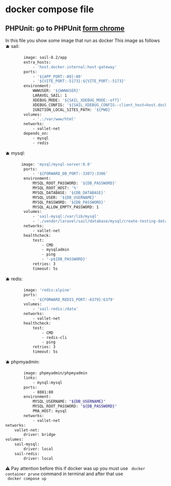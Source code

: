 # docker compose file 
## PHPUnit: go to PHPUnit [form chrome](https://www.docker.com/)
In this file you show some image that run as docker 
This image as follows <br> 
:blueberries: sail:
```sh
        image: sail-8.2/app
        extra_hosts:
            - 'host.docker.internal:host-gateway'
        ports:
            - '${APP_PORT:-80}:80'
            - '${VITE_PORT:-5173}:${VITE_PORT:-5173}'
        environment:
            WWWUSER: '${WWWUSER}'
            LARAVEL_SAIL: 1
            XDEBUG_MODE: '${SAIL_XDEBUG_MODE:-off}'
            XDEBUG_CONFIG: '${SAIL_XDEBUG_CONFIG:-client_host=host.docker.internal}'
            IGNITION_LOCAL_SITES_PATH: '${PWD}'
        volumes:
            - '.:/var/www/html'
        networks:
            - vallet-net
        depends_on:
            - mysql
            - redis
```
:blueberries: mysql:
```sh
       image: 'mysql/mysql-server:8.0'
        ports:
            - '${FORWARD_DB_PORT:-3307}:3306'
        environment:
            MYSQL_ROOT_PASSWORD: '${DB_PASSWORD}'
            MYSQL_ROOT_HOST: '%'
            MYSQL_DATABASE: '${DB_DATABASE}'
            MYSQL_USER: '${DB_USERNAME}'
            MYSQL_PASSWORD: '${DB_PASSWORD}'
            MYSQL_ALLOW_EMPTY_PASSWORD: 1
        volumes:
            - 'sail-mysql:/var/lib/mysql'
            - './vendor/laravel/sail/database/mysql/create-testing-database.sh:/docker-entrypoint-initdb.d/10-create-testing-database.sh'
        networks:
            - vallet-net
        healthcheck:
            test:
                - CMD
                - mysqladmin
                - ping
                - '-p${DB_PASSWORD}'
            retries: 3
            timeout: 5s
```
:blueberries: redis:
```sh
        image: 'redis:alpine'
        ports:
            - '${FORWARD_REDIS_PORT:-6379}:6379'
        volumes:
            - 'sail-redis:/data'
        networks:
            - vallet-net
        healthcheck:
            test:
                - CMD
                - redis-cli
                - ping
            retries: 3
            timeout: 5s
```
:blueberries: phpmyadmin:
```sh
        image: phpmyadmin/phpmyadmin
        links:
            - mysql:mysql
        ports:
            - 8081:80
        environment:
            MYSQL_USERNAME: "${DB_USERNAME}"
            MYSQL_ROOT_PASSWORD: "${DB_PASSWORD}"
            PMA_HOST: mysql
        networks:
            - vallet-net
networks:
    vallet-net:
        driver: bridge
volumes:
    sail-mysql:
        driver: local
    sail-redis:
        driver: local

```
:warning: Pay attention before this if docker was up you must use ``` docker container prune``` command in terminal and after that use <br>
``` docker compose up```
